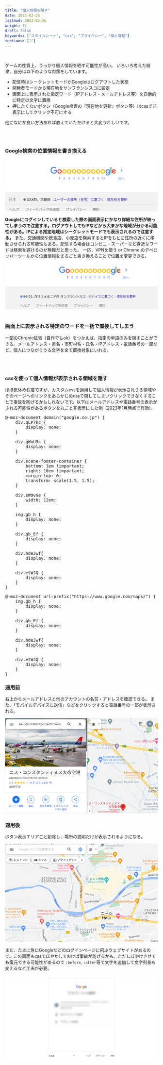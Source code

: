 ```yaml
---
title: "個人情報を隠す"
date: 2023-02-26
lastmod: 2023-02-26
weight: 11
draft: false
keywords: ["スタイルシート", "css", "プライバシー", "個人情報"]
sections: [""]
---
```


<br />

ゲームの性質上、うっかり個人情報を晒す可能性が高い。
いろいろ考えた結果、自分は以下のような対策をしています。


- 配信時はシークレットモードかGoogleはログアウトした状態
- 開発者モードから現在地をサンフランシスコに設定
- 画面上に表示された指定ワード（IPアドレス・メールアドレス等）を自動的に特定の文字に置換
- 押したくないボタン（Google検索の『現在地を更新』ボタン等）はcssで非表示にしてクリック不可にする

他になにか良い方法あれば教えていただけると大変うれしいです。

<br />
<br />
<h3 class="no-blur">Google検索の位置情報を書き換える</h3>
<img src="2023-03-21-16-59-28.png" />

<span style="font-weight: bold;">Googleにログインしていると検索した際の画面表示にかなり詳細な住所が映ってしまうので注意する。ログアウトしてもIPなどから大まかな地域が分かる可能性がある。IPによる推定地域はシークレットモードでも表示されるので注意する。</span>
また、交通機関や飲食店、小売店を検索するとIPをもとに住所の近くに移動させられる可能性もある。配信する場合はコンビニ・スーパーなど身近なワードは検索を避けるのが無難だと思った。
一応、VPNを使う or Chrome のデベロッパーツールから位置情報をまるごと書き換えることで位置を変更できる。

<img src="2023-03-21-17-01-06.png" />

<br />
<br />

<h3 class="no-blur">画面上に表示される特定のワードを一括で置換してしまう</h3>

一部のChrome拡張（自作でもok）をつかえば、指定の単語のみを隠すことができる。メールアドレス・県名・市町村名・氏名・IPアドレス・電話番号の一部など、個人につながりうる文字を全て置換対象にいれる。

<br />
<br />

<h3 class="no-blur">cssを使って個人情報が表示される領域を隠す</h3>

ほぼ気休め程度ですが、カスタムcssを適用して個人情報が表示されうる領域やそのページへのリンクをあらかじめcssで隠してしまいクリックできなくすることで事故を防げるかもしれないです。以下はメールアドレスや電話番号の表示がされる可能性があるボタンを丸ごと非表示にした例（2023年1月時点で有効）。

<pre>
@-moz-document domain("google.co.jp") {
    div.qLP7kc {
        display: none;
    }
    
    div.qWuU9c {
        display: none;
    }
    
    div.scene-footer-container {
        bottom: 3em !important;
        right: 10em !important;
        margin-top: 0;
        transform: scale(1.5, 1.5);
    }
    
    div.sW9vGe {
        width: 12em;
    }
    
    img.gb_h {
        display: none;
    }
    
    div.gb_Ef {
        display: none;
    }
    
    div.hdeJwf{
        display: none;
    }
    
    div.etWJQ {
        display: none;
    }
}
</pre>

<pre>
@-moz-document url-prefix("https://www.google.com/maps/") {
    img.gb_h {
        display: none;
    }
    
    div.gb_Ef {
        display: none;
    }
    
    div.hdeJwf{
        display: none;
    }
    
    div.etWJQ {
        display: none;
    }
}
</pre>


<h3 class="no-blur">適用前</h3>

右上からメールアドレスと他のアカウントの名前・アドレスを確認できる。
また、「モバイルデバイスに送信」などをクリックすると電話番号の一部が表示される。

![](2023-03-02-12-19-13.png)

<h3 class="no-blur">適用後</h3>

ボタン表示エリアごと削除し、場所の説明だけが表示されるようになる。

![](2023-03-02-12-16-43.png)

また、たまに急にGoogleなどのログインページに飛ぶウェブサイトがあるので、この画面もcssでぼやかしておけば事故が防げるかも。ただしぼやけさせても復元できる可能性があるので `:before`, `:after`等で文字を追加して文字列長も変えるなど工夫が必要。

![](2023-04-02-16-24-50.png)